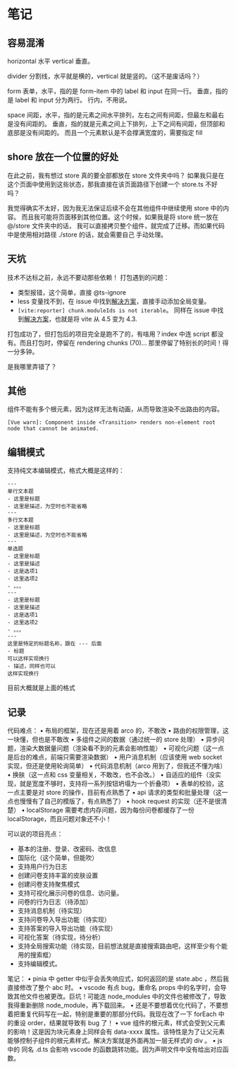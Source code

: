 # 笔记

## 容易混淆

horizontal 水平
vertical 垂直。

divider 分割线，水平就是横的，vertical 就是竖的。（这不是废话吗？）

form 表单，水平，指的是 form-item 中的 label 和 input 在同一行。
垂直，指的是 label 和 input 分为两行。
行内，不用说。

space 间距，水平，指的是元素之间水平排列，左右之间有间距，但最左和最右是没有间距的。
垂直，指的就是元素之间上下排列，上下之间有间距，但顶部和底部是没有间距的。
而且一个元素默认是不会撑满宽度的，需要指定 fill

## shore 放在一个位置的好处

在此之前，我有想过 store 真的要全部都放在 store 文件夹中吗？
如果我只是在这个页面中使用到这些状态，那我直接在该页面路径下创建一个 store.ts 不好吗？

我觉得确实不太好，因为我无法保证后续不会在其他组件中继续使用 store 中的内容。
而且我可能将页面移到其他位置。这个时候，如果我是将 store 统一放在 @/store 文件夹中的话，
我可以直接拷贝整个组件，就完成了迁移。而如果代码中是使用相对路径 ./store 的话，就会需要自己
手动处理。

## 天坑

技术不达标之前，永远不要动那些依赖！
打包遇到的问题：
- 类型报错，这个简单，直接 @ts-ignore
- less 变量找不到，在 issue 中找到[解决方案](https://github.com/arco-design/arco-design-vue/issues/3038#issuecomment-2014537494)，直接手动添加全局变量。
- `[vite:reporter] chunk.moduleIds is not iterable`。 同样在 issue 中找到[解决方案](https://github.com/vitejs/vite/issues/15277#issuecomment-1855326703)，也就是将 vite 从 4.5 变为 4.3.

打包成功了，但打包后的项目完全是跑不了的，有啥用？index 中连 script 都没有。而且打包时，停留在 rendering chunks (70)... 
那里停留了特别长的时间！得一分多钟。

是我哪里弄错了？

## 其他

组件不能有多个根元素，因为这样无法有动画，从而导致渲染不出路由的内容。
```
[Vue warn]: Component inside <Transition> renders non-element root node that cannot be animated. 
```

## 编辑模式

支持纯文本编辑模式，格式大概是这样的：

```
---
单行文本题
- 这里是标题
- 这里是描述，为空时也不能省略
---
多行文本题
- 这里是标题
- 这里是描述，为空时也不能省略
---
单选题
- 这里是标题
- 这里是描述
- 这是选项1
- 这里选项2
- 。。。
---
- 这里是标题
- 这里是描述
- 这是选项1
- 这里选项2
- 。。。
---
这里是特定的标题名称，跟在 --- 后面
- 标题
可以这样实现换行
- 描述，同样也可以
这样实现换行
```

目前大概就是上面的格式

## 记录
代码难点：
    • 布局的框架，现在还是用着 arco 的，不敢改
    • 路由的权限管理，这一块懂，但也是不敢改
    • 多组件之间的数据（通过统一的 store 处理）
    • 异步问题，渲染大数据量问题（渲染看不到的元素会影响性能）
    • 可视化问题（这一点是后台的难点，前端只需要渲染数据）
    • 用户消息机制（应该使用 web socket 实现，但还是使用轮询简单）
    • 代码消息机制（arco 用到了，但我还不懂为啥）
    • 换肤（这一点和 css 变量相关，不敢改，也不会改。）
    • 自适应的组件（没实现，就是宽度不够时，支持将一系列按钮坍塌为一个折叠项）
    • 表单的校验，这一点主要是对 store 的操作，目前有点熟悉了
    • api 请求的类型和批量处理（这一点也慢慢有了自己的模版了，有点熟悉了）
    • hook request 的实现（还不是很清楚）
    • localStorage 需要考虑内存问题，因为每份问卷都缓存了一份 localStorage，而且问题对象还不小！


可以说的项目亮点：
- 基本的注册、登录、改密码、改信息
- 国际化（这个简单，但能吹）
- 支持用户行为日志
- 创建问卷支持丰富的皮肤设置
- 创建问卷支持聚焦模式
- 支持可视化展示问卷的信息、访问量。
- 问卷的行为日志（待添加）
- 支持消息机制（待实现）
- 支持问卷导入导出功能（待实现）
- 支持答案的导入导出功能（待实现）
- 可视化答案（待实现，待分析）
- 支持全局搜索功能（待实现，目前想法就是直接搜索路由吧，这样至少有个能用的搜索框）
- 支持编辑模式。


笔记：
    • pinia 中 getter 中似乎会丢失响应式，如何返回的是 state.abc ，然后我直接修改了整个 abc 时。
    • vscode 有点 bug，重命名 props 中的名字时，会导致其他文件也被更改。巨坑！可能连 node_modules 中的文件也被修改了，导致我得重新删除 node_module，再下载回来。
    • 还是不要想着优化代码了，不要想着把重复代码写在一起，特别是重要的那部分代码。我现在改了一下 forEach 中的重设 order，结果就导致有 bug 了！
    • vue 组件的根元素，样式会受到父元素的影响！这是因为块元素身上同样会有 data-xxxx 属性。该特性是为了让父元素能够控制子组件的根元素样式。解决方案就是外面再加一层无样式的 div 。
    • js 中的 同名 .d.ts 会影响 vscode 的函数跳转功能。因为声明文件中没有给出对应函数。

